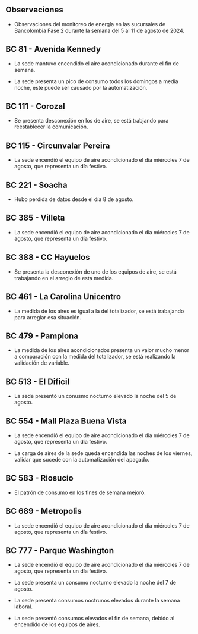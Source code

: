 ## Observaciones

<div align="right">

<!--<span style="font-size: smaller;"> Reporte semanal elaborado 02/01/2024</span> -->

</div>

- Observaciones del monitoreo de energía en las sucursales de Bancolombia Fase 2 durante la semana del 5 al 11 de agosto de 2024.

<!--## BC 73 - Pereira

- La sede apagó el sistema de aire una hora mas tarde de lo habitual.-->

<!-- ## BC 79 - La Quinta Ibague -->

 ## BC 81 - Avenida Kennedy

<!--- La sede presentó consumos nocturnos elevados durante las noches del 31 de juilo al 2 de agosto.-->

- La sede mantuvo encendido el aire acondicionado durante el fin de semana. 

- La sede presenta un pico de consumo todos los domingos a media noche, este puede ser causado por la automatización.


## BC 111 - Corozal

- Se presenta desconexión en los de aire, se está trabjando para reestablecer la comunicación.

<!-- - La sede presentó un consumo nocturno elevado la noche del 11 de Marzo. -->
<!-- Se corrige novedad de la carga del AA, para el 2 de mayo se puede tomar sede como referencia. Carga del aire era muy pequeña -->


## BC 115 - Circunvalar Pereira

<!-- - La sede mejoró su patrón de consumo.-->

- La sede encendió el equipo de aire acondicionado el dia miércoles 7 de agosto, que representa un día festivo.

<!-- -El cambio que presento la sede fue porque se pusieron las cargas de los cajeros que siempre funcionan -->

<!-- - La sede modificó su patrón de consumo histórico a partir del 30 de noviembre de 2023, especialmente en lo que respecta a los consumos nocturnos.-->

<!-- Se normaliza la novedad en la carga de aire acondicionado fuera del horario laboral a partir del 25 de noviembre, lo que resultará en una disminución en el consumo de energía y se reflejará en ahorros.-->

## BC 221 - Soacha

- Hubo perdida de datos desde el día 8 de agosto.

<!--## BC 265 Valle de Lili

- La sede apagó los equipos de aire en una hora más tarde de lo normal respecto a la línea base.-->


<!-- ## BC 332 - Zipaquira

- La sede presentó consumos nocturnos elevados las noches del 17 y 18 de julio, validar si se realizaron labores de mantenimineto.-->

<!-- ## BC 367 - Granada Meta 

- La sede normalizó su patrón de consumo.-->

<!--## BC 384 - Anapoima 

- Los días miércoles la sede apaga a el aire acondicionado a las 20:00 horas se sugiere realizar el apagado al igual que los otros días cuya hora es a las 19:00 horas.-->

## BC 385 - Villeta

- La sede encendió el equipo de aire acondicionado el dia miércoles 7 de agosto, que representa un día festivo.

## BC 388 - CC Hayuelos

- Se presenta la desconexión de uno de los equipos de aire, se está trabajando en el arreglo de esta medida.

## BC 461 - La Carolina Unicentro

- La medida de los aires es igual a la del totalizador, se está trabajando para arreglar esa situación.

<!-- ## BC 478 - Mix Vía 40 

- La sede presenta un consumos nocturnos elevados durante la semana, el sistema de aires no fue apagado durante las noches de días laborales, validar la razón.-->

## BC 479 - Pamplona

- La medida de los aires acondicionados presenta un valor mucho menor a comparación con la medida del totalizador, se está realizando la validación de variable.

## BC 513 - El Dificil 

- La sede presentó un conusmo nocturno elevado la noche del 5 de agosto.

<!--- La sede presentó consumos elevados los días que representan fin de semana. -->

<!-- - Para la sede se debe validar la instalación de las medidas de los equipos de aire.-->

<!-- - La sede presenta un patrón de consumo irregular, manteniendo el aire encendido en horas nocturnas.-->


<!-- ## BC 516 - Santa Marta

- La sede apagó los equipos de aire horas más tarde de lo normal comparado con la línea base, validar la automatización de los equipos.-->

<!-- ## BC 517 - El Rodadero 

- La sede presenta un consumo nocturno la noche del 30 de julio, validar si se realizaron labores operativas.-->

 ## BC 554 - Mall Plaza Buena Vista

- La sede encendió el equipo de aire acondicionado el dia miércoles 7 de agosto, que representa un día festivo.

- La carga de aires de la sede queda encendida las noches de los viernes, validar que sucede con la automatización del apagado.

<!-- - La sede presenta un patrón de consumo irregular los días 5 y 6 de julio-->

<!-- - La sede presenta un conumo elevado el día 7 de julio que due domingo.-->

## BC 583 - Riosucio

- El patrón de consumo en los fines de semana mejoró.

<!-- ## BC 619 - Plaza del Bosque Ibague-->


<!--## BC 681 - Cerete

- Para la noche del 11 de mayo, la sede apagó el sistema de aires más tarde de lo habitual.-->

<!-- - Se está validando la instalación de los equipos de medida del aire acondicionado.

- La sede normalizó su patrón de consumo.-->

<!-- ## BC 687 - Planeta Rica

<!-- - La sede presentó un consumo elevedo durante el fin de semana, el aire acondicionado se enciende de manera parcial, validar si se debe a alguna actividad operativa. -->
<!-- - La sede presentó una desconexión de la medida el día 18 de junio, y se reestableció la comunicación el día 21 de junio. -->

## BC 689 - Metropolis 

- La sede encendió el equipo de aire acondicionado el dia miércoles 7 de agosto, que representa un día festivo.

<!-- ## BC 733 - La Unión Valle

- La sede presentua un consumo nocturno la noche del 10 de julio.-->

<!-- - La sede presenta altos consumos nocturnos durante toda la semana. -->

<!--## BC 772 - Caicedonia

- La sede presenta consumos nocturnos elevado las noches del 5, 6 y 7 de junio, verficar si fue por labores de mantenimiento o problemas en la automatización.-->

<!-- ## BC 775 - Bulevar 54

- El consumo de la sede fue mayor al de la línea base duramnte la semana, probablemente sea causado por el clima.-->

 ## BC 777 - Parque Washington 

- La sede encendió el equipo de aire acondicionado el dia miércoles 7 de agosto, que representa un día festivo.

- La sede presenta un consumo nocturno elevado la noche del 7 de agosto.

- La sede presenta consumos noctrunos elevados durante la semana laboral.

- La sede presentó consumos elevados el fin de semana, debido al encendido de los equipos de aires.

<!-- ## BC 781 - Prado Plaza

- La sede apagó los equipos de aire en una hora más tarde de lo normal respecto a la línea base.-->

<!-- ## BC 802 - Puerto Lopez 

- La sede presenta un pico de consumo el sábado en la mañana.-->